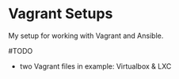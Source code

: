 # Vagrant Setups

My setup for working with Vagrant and Ansible.

#TODO
- two Vagrant files in example: Virtualbox & LXC

